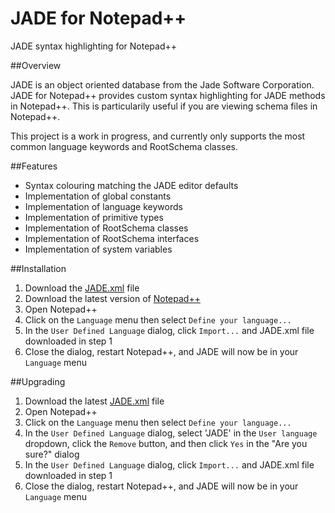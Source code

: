 JADE for Notepad++
==========================

JADE syntax highlighting for Notepad++

##Overview

JADE is an object oriented database from the Jade Software Corporation. JADE for Notepad++ provides custom syntax highlighting for JADE methods in Notepad++. This is particularily useful if you are viewing schema files in Notepad++.

This project is a work in progress, and currently only supports the most common language keywords and RootSchema classes.

##Features

* Syntax colouring matching the JADE editor defaults
* Implementation of global constants
* Implementation of language keywords
* Implementation of primitive types
* Implementation of RootSchema classes
* Implementation of RootSchema interfaces
* Implementation of system variables

##Installation

1. Download the [JADE.xml](https://github.com/pmachapman/JADE-for-Notepad-Plus-Plus/blob/master/JADE.xml) file
2. Download the latest version of [Notepad++](http://notepad-plus-plus.org/download/)
3. Open Notepad++
4. Click on the `Language` menu then select `Define your language...`
5. In the `User Defined Language` dialog, click `Import...` and JADE.xml file downloaded in step 1
6. Close the dialog, restart Notepad++, and JADE will now be in your `Language` menu


##Upgrading

1. Download the latest [JADE.xml](https://github.com/pmachapman/JADE-for-Notepad-Plus-Plus/blob/master/JADE.xml) file
2. Open Notepad++
3. Click on the `Language` menu then select `Define your language...`
4. In the `User Defined Language` dialog, select 'JADE' in the `User language` dropdown, click the `Remove` button, and then click `Yes` in the "Are you sure?" dialog
5. In the `User Defined Language` dialog, click `Import...` and JADE.xml file downloaded in step 1
6. Close the dialog, restart Notepad++, and JADE will now be in your `Language` menu